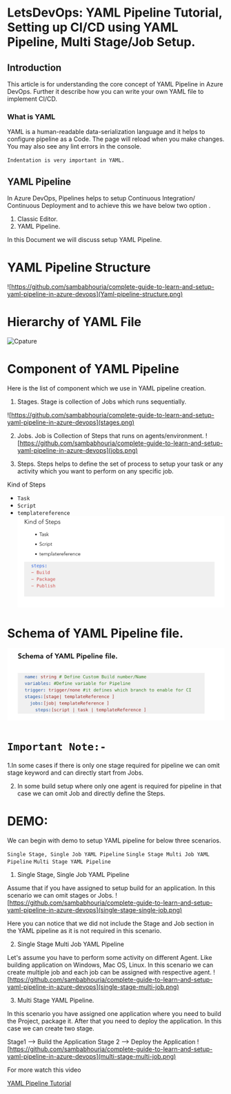 # LetsDevOps: YAML Pipeline Tutorial, Setting up CI/CD using YAML Pipeline, Multi Stage/Job Setup.

## Introduction

This article is for understanding the core concept of YAML Pipeline in Azure DevOps. Further it describe how you can write your own YAML file to implement CI/CD.

### What is YAML

YAML is a human-readable data-serialization language and it helps to configure pipeline as a Code.
The page will reload when you make changes.\
You may also see any lint errors in the console.

`Indentation is very important in YAML.`

## YAML Pipeline

In Azure DevOps, Pipelines helps to setup Continuous Integration/ Continuous Deployment and to achieve
this we have below two option .

1. Classic Editor.
2. YAML Pipeline.

In this Document we will discuss setup YAML Pipeline.
# YAML Pipeline Structure 

![https://github.com/sambabhouria/complete-guide-to-learn-and-setup-yaml-pipeline-in-azure-devops](Yaml-pipeline-structure.png)

# Hierarchy of YAML File

![Cpature](Yaml-pipeline-structure.png)

# Component of YAML Pipeline
Here is the list of component which we use in YAML pipeline creation.

1. Stages.
Stage is collection of Jobs which runs sequentially.

![https://github.com/sambabhouria/complete-guide-to-learn-and-setup-yaml-pipeline-in-azure-devops](stages.png)

2. Jobs.
Job is Collection of Steps that runs on agents/environment.
![https://github.com/sambabhouria/complete-guide-to-learn-and-setup-yaml-pipeline-in-azure-devops](jobs.png)


3. Steps.
Steps helps to define the set of process to setup your task or any activity which you want to perform on any specific job.

Kind of Steps
+ `Task`
+ `Script`
+ `templatereference`
![Cpature](steps.png)

# Schema of YAML Pipeline file.

![Cpature](schema-of-pipeline-file.png)

# `Important Note:-`

1.In some cases if there is only one stage required for pipeline we can omit stage keyword and can directly start from Jobs.

2. In some build setup where only one agent is required for pipeline in that case we can omit Job and directly define the Steps.

# DEMO:
We can begin with demo to setup YAML pipeline for below three scenarios.

`Single Stage, Single Job YAML Pipeline`
`Single Stage Multi Job YAML Pipeline`
`Multi Stage YAML Pipeline`


1. Single Stage, Single Job YAML Pipeline

Assume that if you have assigned to setup build for an application. In this scenario we can omit stages or Jobs.
![https://github.com/sambabhouria/complete-guide-to-learn-and-setup-yaml-pipeline-in-azure-devops](single-stage-single-job.png)

Here you can notice that we did not include the Stage and Job section  in the YAML pipeline as it is not required in this scenario.

2. Single Stage Multi Job YAML Pipeline

Let's assume you have to perform some activity on different Agent. Like building application on Windows, Mac OS, Linux. In this scenario we can create multiple job and each job can be assigned with respective agent.
![https://github.com/sambabhouria/complete-guide-to-learn-and-setup-yaml-pipeline-in-azure-devops](single-stage-multi-job.png)


3. Multi Stage YAML Pipeline.

In this scenario you have assigned one application where you need to build the Project, package it. After that you need to deploy the application. In this case we can create two stage.

Stage1 --> Build the Application
Stage 2 --> Deploy the Application
![https://github.com/sambabhouria/complete-guide-to-learn-and-setup-yaml-pipeline-in-azure-devops](multi-stage-multi-job.png)


For more watch this video

[YAML Pipeline Tutorial](https://www.youtube.com/watch?v=JtbG6WkLGng&ab_channel=SumitRaj)
